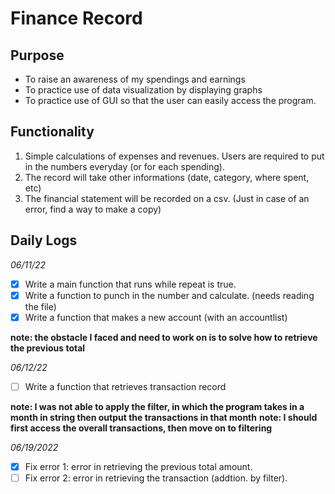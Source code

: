 # Finance Record

## Purpose

- To raise an awareness of my spendings and earnings
- To practice use of data visualization by displaying graphs
- To practice use of GUI so that the user can easily access the program.

## Functionality

1. Simple calculations of expenses and revenues. Users are required to put in the numbers everyday (or for each spending).
2. The record will take other informations (date, category, where spent, etc)
3. The financial statement will be recorded on a csv. (Just in case of an error, find a way to make a copy)

## Daily Logs

*06/11/22*
- [x] Write a main function that runs while repeat is true.
- [x] Write a function to punch in the number and calculate. (needs reading the file)
- [x] Write a function that makes a new account (with an accountlist)

**note: the obstacle I faced and need to work on is to solve how to retrieve the previous total**

*06/12/22*
- [ ] Write a function that retrieves transaction record

**note: I was not able to apply the filter, in which the program takes in a month in string then output the transactions in that month**
**note: I should first access the overall transactions, then move on to filtering**

*06/19/2022*
- [x] Fix error 1: error in retrieving the previous total amount.
- [ ] Fix error 2: error in retrieving the transaction (addtion. by filter).
